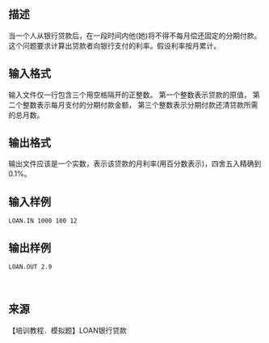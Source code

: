 ## 描述

当一个人从银行贷款后，在一段时间内他(她)将不得不每月偿还固定的分期付款。 这个问题要求计算出贷款者向银行支付的利率。假设利率按月累计。

## 输入格式

输入文件仅一行包含三个用空格隔开的正整数。 第一个整数表示贷款的原值， 第二个整数表示每月支付的分期付款金额， 第三个整数表示分期付款还清贷款所需的总月数。 

## 输出格式

输出文件应该是一个实数，表示该贷款的月利率(用百分数表示)，四舍五入精确到0.1%。

## 输入样例

```plaintext
LOAN.IN 1000 100 12 
```

## 输出样例

```plaintext
LOAN.OUT 2.9 
```



 

## 来源

【培训教程．模拟题】LOAN银行贷款

